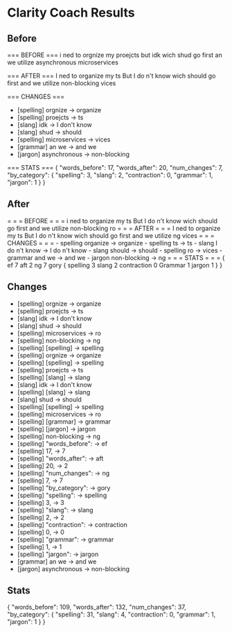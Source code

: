 # Clarity Coach Results

## Before
=== BEFORE ===
i ned to orgnize my proejcts but idk wich shud go first an we utilize asynchronous microservices

=== AFTER ===
I ned to organize my ts But I do n't know wich should go first and we utilize non-blocking vices

=== CHANGES ===
- [spelling] orgnize → organize
- [spelling] proejcts → ts
- [slang] idk → I don't know
- [slang] shud → should
- [spelling] microservices → vices
- [grammar] an we → and we
- [jargon] asynchronous → non-blocking

=== STATS ===
{
  "words_before": 17,
  "words_after": 20,
  "num_changes": 7,
  "by_category": {
    "spelling": 3,
    "slang": 2,
    "contraction": 0,
    "grammar": 1,
    "jargon": 1
  }
}

## After
= = = BEFORE = = = i ned to organize my ts But I do n't know wich should go first and we utilize non-blocking ro = = = AFTER = = = I ned to organize my ts But I do n't know wich should go first and we utilize ng vices = = = CHANGES = = = - spelling organize → organize - spelling ts → ts - slang I do n't know → I do n't know - slang should → should - spelling ro → vices - grammar and we → and we - jargon non-blocking → ng = = = STATS = = = { ef 7 aft 2 ng 7 gory { spelling 3 slang 2 contraction 0 Grammar 1 jargon 1 } }

## Changes
- [spelling] orgnize → organize
- [spelling] proejcts → ts
- [slang] idk → I don't know
- [slang] shud → should
- [spelling] microservices → ro
- [spelling] non-blocking → ng
- [spelling] [spelling] → spelling
- [spelling] orgnize → organize
- [spelling] [spelling] → spelling
- [spelling] proejcts → ts
- [spelling] [slang] → slang
- [slang] idk → I don't know
- [spelling] [slang] → slang
- [slang] shud → should
- [spelling] [spelling] → spelling
- [spelling] microservices → ro
- [spelling] [grammar] → grammar
- [spelling] [jargon] → jargon
- [spelling] non-blocking → ng
- [spelling] "words_before": → ef
- [spelling] 17, → 7
- [spelling] "words_after": → aft
- [spelling] 20, → 2
- [spelling] "num_changes": → ng
- [spelling] 7, → 7
- [spelling] "by_category": → gory
- [spelling] "spelling": → spelling
- [spelling] 3, → 3
- [spelling] "slang": → slang
- [spelling] 2, → 2
- [spelling] "contraction": → contraction
- [spelling] 0, → 0
- [spelling] "grammar": → grammar
- [spelling] 1, → 1
- [spelling] "jargon": → jargon
- [grammar] an we → and we
- [jargon] asynchronous → non-blocking

## Stats
{
  "words_before": 109,
  "words_after": 132,
  "num_changes": 37,
  "by_category": {
    "spelling": 31,
    "slang": 4,
    "contraction": 0,
    "grammar": 1,
    "jargon": 1
  }
}